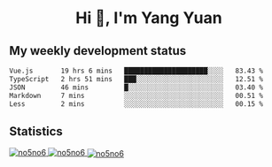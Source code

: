 <h1 align="center">Hi 👋, I'm Yang Yuan</h1>


## My weekly development status
<!--START_SECTION:waka-->

```txt
Vue.js       19 hrs 6 mins   █████████████████████░░░░   83.43 %
TypeScript   2 hrs 51 mins   ███░░░░░░░░░░░░░░░░░░░░░░   12.51 %
JSON         46 mins         █░░░░░░░░░░░░░░░░░░░░░░░░   03.40 %
Markdown     7 mins          ░░░░░░░░░░░░░░░░░░░░░░░░░   00.51 %
Less         2 mins          ░░░░░░░░░░░░░░░░░░░░░░░░░   00.15 %
```

<!--END_SECTION:waka-->

## Statistics
<a href="https://github.com/anuraghazra/github-readme-stats">
  <img src="https://github-readme-stats.vercel.app/api/top-langs/?username=no5no6&theme=dracula" alt="no5no6">
</a>
<a href="https://github.com/anuraghazra/github-readme-stats">
  <img src="https://github-readme-stats.vercel.app/api?username=no5no6&show_icons=true&theme=dracula&line_height=40" alt="no5no6">
</a>
<a href="https://github.com/anuraghazra/github-readme-stats">
  <img align="center" src="https://github-readme-streak-stats.herokuapp.com/?user=no5no6&theme=dracula" alt="no5no6" />
</a>